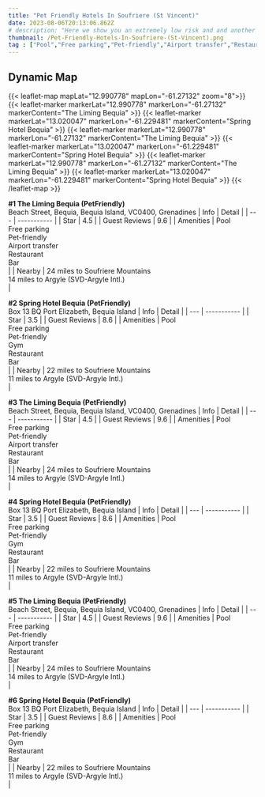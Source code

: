 ```yaml
---
title: "Pet Friendly Hotels In Soufriere (St Vincent)"
date: 2023-08-06T20:13:06.862Z
# description: "Here we show you an extremely low risk and and another medium risk approach to earn passive income "
thumbnail: /Pet-Friendly-Hotels-In-Soufriere-(St-Vincent).png
tag : ["Pool","Free parking","Pet-friendly","Airport transfer","Restaurant","Bar","Gym"]
---
```


## Dynamic Map
{{< leaflet-map  mapLat="12.990778" mapLon="-61.27132" zoom="8">}}
    {{< leaflet-marker markerLat="12.990778" markerLon="-61.27132" markerContent="The Liming Bequia" >}}
    {{< leaflet-marker markerLat="13.020047" markerLon="-61.229481" markerContent="Spring Hotel Bequia" >}}
    {{< leaflet-marker markerLat="12.990778" markerLon="-61.27132" markerContent="The Liming Bequia" >}}
    {{< leaflet-marker markerLat="13.020047" markerLon="-61.229481" markerContent="Spring Hotel Bequia" >}}
    {{< leaflet-marker markerLat="12.990778" markerLon="-61.27132" markerContent="The Liming Bequia" >}}
    {{< leaflet-marker markerLat="13.020047" markerLon="-61.229481" markerContent="Spring Hotel Bequia" >}}
{{< /leaflet-map >}}


**#1 The Liming Bequia (PetFriendly)**<br>Beach Street, Bequia, Bequia Island, VC0400, Grenadines
| Info | Detail |
| --- | ----------- |
| Star | 4.5 |
| Guest Reviews | 9.6 |
| Amenities | Pool<br>Free parking<br>Pet-friendly<br>Airport transfer<br>Restaurant<br>Bar<br> |
| Nearby | 24 miles to Soufriere Mountains<br>14 miles to Argyle (SVD-Argyle Intl.)<br> |

**#2 Spring Hotel Bequia (PetFriendly)**<br>Box 13 BQ Port Elizabeth, Bequia Island
| Info | Detail |
| --- | ----------- |
| Star | 3.5 |
| Guest Reviews | 8.6 |
| Amenities | Pool<br>Free parking<br>Pet-friendly<br>Gym<br>Restaurant<br>Bar<br> |
| Nearby | 22 miles to Soufriere Mountains<br>11 miles to Argyle (SVD-Argyle Intl.)<br> |

**#3 The Liming Bequia (PetFriendly)**<br>Beach Street, Bequia, Bequia Island, VC0400, Grenadines
| Info | Detail |
| --- | ----------- |
| Star | 4.5 |
| Guest Reviews | 9.6 |
| Amenities | Pool<br>Free parking<br>Pet-friendly<br>Airport transfer<br>Restaurant<br>Bar<br> |
| Nearby | 24 miles to Soufriere Mountains<br>14 miles to Argyle (SVD-Argyle Intl.)<br> |

**#4 Spring Hotel Bequia (PetFriendly)**<br>Box 13 BQ Port Elizabeth, Bequia Island
| Info | Detail |
| --- | ----------- |
| Star | 3.5 |
| Guest Reviews | 8.6 |
| Amenities | Pool<br>Free parking<br>Pet-friendly<br>Gym<br>Restaurant<br>Bar<br> |
| Nearby | 22 miles to Soufriere Mountains<br>11 miles to Argyle (SVD-Argyle Intl.)<br> |

**#5 The Liming Bequia (PetFriendly)**<br>Beach Street, Bequia, Bequia Island, VC0400, Grenadines
| Info | Detail |
| --- | ----------- |
| Star | 4.5 |
| Guest Reviews | 9.6 |
| Amenities | Pool<br>Free parking<br>Pet-friendly<br>Airport transfer<br>Restaurant<br>Bar<br> |
| Nearby | 24 miles to Soufriere Mountains<br>14 miles to Argyle (SVD-Argyle Intl.)<br> |

**#6 Spring Hotel Bequia (PetFriendly)**<br>Box 13 BQ Port Elizabeth, Bequia Island
| Info | Detail |
| --- | ----------- |
| Star | 3.5 |
| Guest Reviews | 8.6 |
| Amenities | Pool<br>Free parking<br>Pet-friendly<br>Gym<br>Restaurant<br>Bar<br> |
| Nearby | 22 miles to Soufriere Mountains<br>11 miles to Argyle (SVD-Argyle Intl.)<br> |

